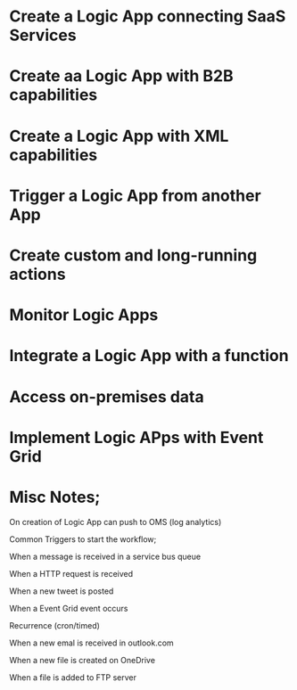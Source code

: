 # Create a Logic App connecting SaaS Services

# Create aa Logic App with B2B capabilities

# Create a Logic App with XML capabilities

# Trigger a Logic App from another App

# Create custom and long-running actions

# Monitor Logic Apps

# Integrate a Logic App with a function

# Access on-premises data

# Implement Logic APps with Event Grid

# Misc Notes;
On creation of Logic App can push to OMS (log analytics)

Common Triggers to start the workflow;

When a message is received in a service bus queue

When a HTTP request is received

When a new tweet is posted

When a Event Grid event occurs

Recurrence (cron/timed)

When a new emal is received in outlook.com

When a new file is created on OneDrive

When a file is added to FTP server
